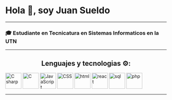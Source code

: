 
  <h1>Hola <span>👋</span>, soy Juan Sueldo</h1>
  <hr>
<h3>🎓 Estudiante en Tecnicatura en Sistemas Informaticos en la UTN</h3>
    <hr/>
<center><h2>Lenguajes y tecnologias ⚙️:</h2></center>
    <div text-align="center"><img src="https://cdn-icons-png.flaticon.com/512/6132/6132221.png" alt="C sharp" height="50" width="50"/>
    <img src="https://cdn-icons-png.flaticon.com/512/3665/3665923.png" alt="C" height="50" width="50"/>
    <img src="https://cdn-icons-png.flaticon.com/512/5968/5968292.png" alt="JavaScript" height="50" width="50"/>
    <img src="https://cdn-icons-png.flaticon.com/512/732/732190.png" alt="CSS" height="50" width="50" />
    <img src="https://cdn-icons-png.flaticon.com/512/174/174854.png" alt="html" height="50" width="50"/>
    <img class="" src="https://cdn-icons-png.flaticon.com/512/1126/1126012.png" alt="react" height="50" width="50" />
    <img src="https://cdn-icons-png.flaticon.com/512/5968/5968364.png" alt="sql" height="50" width="50"/>
      <img src="https://upload.wikimedia.org/wikipedia/commons/2/27/PHP-logo.svg" alt="php" height="50" width="50"/>
    </div>
    <hr>


    



    

    

    




<!---
juansueldo/juansueldo is a ✨ special ✨ repository because its `README.md` (this file) appears on your GitHub profile.
You can click the Preview link to take a look at your changes.
--->
